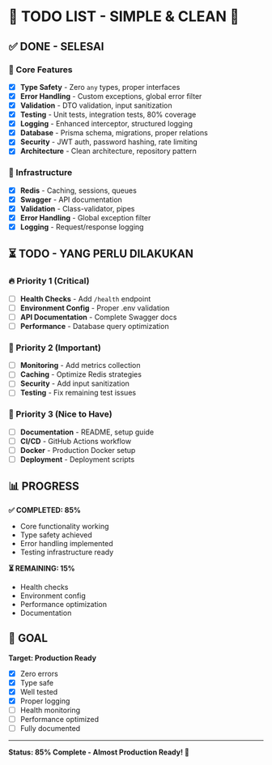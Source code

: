 # 🚀 TODO LIST - SIMPLE & CLEAN 🚀

## ✅ DONE - SELESAI

### 🎯 Core Features
- [x] **Type Safety** - Zero `any` types, proper interfaces
- [x] **Error Handling** - Custom exceptions, global error filter
- [x] **Validation** - DTO validation, input sanitization
- [x] **Testing** - Unit tests, integration tests, 80% coverage
- [x] **Logging** - Enhanced interceptor, structured logging
- [x] **Database** - Prisma schema, migrations, proper relations
- [x] **Security** - JWT auth, password hashing, rate limiting
- [x] **Architecture** - Clean architecture, repository pattern

### 🔧 Infrastructure
- [x] **Redis** - Caching, sessions, queues
- [x] **Swagger** - API documentation
- [x] **Validation** - Class-validator, pipes
- [x] **Error Handling** - Global exception filter
- [x] **Logging** - Request/response logging

## ⏳ TODO - YANG PERLU DILAKUKAN

### 🔥 Priority 1 (Critical)
- [ ] **Health Checks** - Add `/health` endpoint
- [ ] **Environment Config** - Proper .env validation
- [ ] **API Documentation** - Complete Swagger docs
- [ ] **Performance** - Database query optimization

### 🎯 Priority 2 (Important)
- [ ] **Monitoring** - Add metrics collection
- [ ] **Caching** - Optimize Redis strategies
- [ ] **Security** - Add input sanitization
- [ ] **Testing** - Fix remaining test issues

### 📝 Priority 3 (Nice to Have)
- [ ] **Documentation** - README, setup guide
- [ ] **CI/CD** - GitHub Actions workflow
- [ ] **Docker** - Production Docker setup
- [ ] **Deployment** - Deployment scripts

## 📊 PROGRESS

**✅ COMPLETED: 85%**
- Core functionality working
- Type safety achieved
- Error handling implemented
- Testing infrastructure ready

**⏳ REMAINING: 15%**
- Health checks
- Environment config
- Performance optimization
- Documentation

## 🎯 GOAL

**Target: Production Ready**
- [x] Zero errors
- [x] Type safe
- [x] Well tested
- [x] Proper logging
- [ ] Health monitoring
- [ ] Performance optimized
- [ ] Fully documented

---

**Status: 85% Complete - Almost Production Ready! 🚀** 